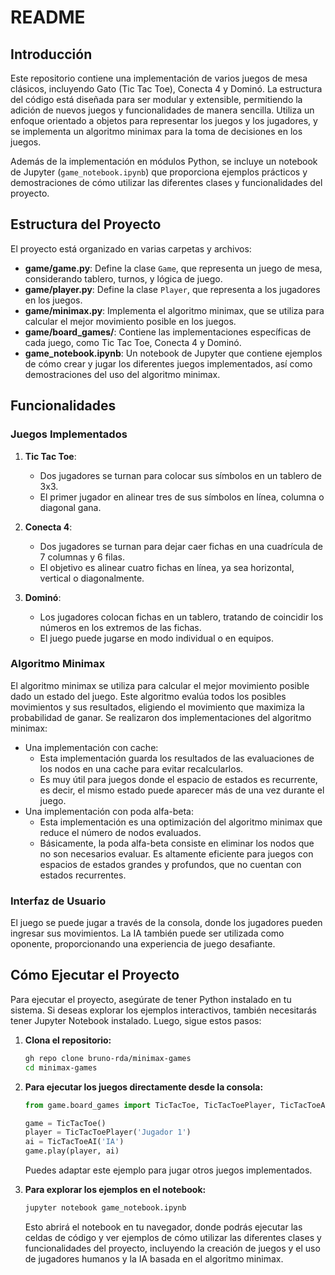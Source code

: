 # README

## Introducción

Este repositorio contiene una implementación de varios juegos de mesa clásicos, incluyendo Gato (Tic Tac Toe), Conecta 4 y Dominó. La estructura del código está diseñada para ser modular y extensible, permitiendo la adición de nuevos juegos y funcionalidades de manera sencilla. Utiliza un enfoque orientado a objetos para representar los juegos y los jugadores, y se implementa un algoritmo minimax para la toma de decisiones en los juegos.

Además de la implementación en módulos Python, se incluye un notebook de Jupyter (`game_notebook.ipynb`) que proporciona ejemplos prácticos y demostraciones de cómo utilizar las diferentes clases y funcionalidades del proyecto.

## Estructura del Proyecto

El proyecto está organizado en varias carpetas y archivos:

- **game/game.py**: Define la clase `Game`, que representa un juego de mesa, considerando tablero, turnos, y lógica de juego.
- **game/player.py**: Define la clase `Player`, que representa a los jugadores en los juegos.
- **game/minimax.py**: Implementa el algoritmo minimax, que se utiliza para calcular el mejor movimiento posible en los juegos.
- **game/board_games/**: Contiene las implementaciones específicas de cada juego, como Tic Tac Toe, Conecta 4 y Dominó.
- **game_notebook.ipynb**: Un notebook de Jupyter que contiene ejemplos de cómo crear y jugar los diferentes juegos implementados, así como demostraciones del uso del algoritmo minimax.

## Funcionalidades

### Juegos Implementados

1. **Tic Tac Toe**:
   - Dos jugadores se turnan para colocar sus símbolos en un tablero de 3x3.
   - El primer jugador en alinear tres de sus símbolos en línea, columna o diagonal gana.

2. **Conecta 4**:
   - Dos jugadores se turnan para dejar caer fichas en una cuadrícula de 7 columnas y 6 filas.
   - El objetivo es alinear cuatro fichas en línea, ya sea horizontal, vertical o diagonalmente.

3. **Dominó**:
   - Los jugadores colocan fichas en un tablero, tratando de coincidir los números en los extremos de las fichas.
   - El juego puede jugarse en modo individual o en equipos.

### Algoritmo Minimax

El algoritmo minimax se utiliza para calcular el mejor movimiento posible dado un estado del juego. Este algoritmo evalúa todos los posibles movimientos y sus resultados, eligiendo el movimiento que maximiza la probabilidad de ganar.
Se realizaron dos implementaciones del algoritmo minimax:
- Una implementación con cache:
  - Esta implementación guarda los resultados de las evaluaciones de los nodos en una cache para evitar recalcularlos.
  - Es muy útil para juegos donde el espacio de estados es recurrente, es decir, el mismo estado puede aparecer más de una vez durante el juego.
- Una implementación con poda alfa-beta:
  - Esta implementación es una optimización del algoritmo minimax que reduce el número de nodos evaluados.
  - Básicamente, la poda alfa-beta consiste en eliminar los nodos que no son necesarios evaluar. Es altamente eficiente para juegos con espacios de estados grandes y profundos, que no cuentan con estados recurrentes.

### Interfaz de Usuario

El juego se puede jugar a través de la consola, donde los jugadores pueden ingresar sus movimientos. La IA también puede ser utilizada como oponente, proporcionando una experiencia de juego desafiante.

## Cómo Ejecutar el Proyecto

Para ejecutar el proyecto, asegúrate de tener Python instalado en tu sistema. Si deseas explorar los ejemplos interactivos, también necesitarás tener Jupyter Notebook instalado. Luego, sigue estos pasos:

1. **Clona el repositorio:**
   ```bash
   gh repo clone bruno-rda/minimax-games
   cd minimax-games
   ```

2. **Para ejecutar los juegos directamente desde la consola:**
   ```python
   from game.board_games import TicTacToe, TicTacToePlayer, TicTacToeAI

   game = TicTacToe()
   player = TicTacToePlayer('Jugador 1')
   ai = TicTacToeAI('IA')
   game.play(player, ai)
   ```
   Puedes adaptar este ejemplo para jugar otros juegos implementados.

3. **Para explorar los ejemplos en el notebook:**
   ```bash
   jupyter notebook game_notebook.ipynb
   ```
   Esto abrirá el notebook en tu navegador, donde podrás ejecutar las celdas de código y ver ejemplos de cómo utilizar las diferentes clases y funcionalidades del proyecto, incluyendo la creación de juegos y el uso de jugadores humanos y la IA basada en el algoritmo minimax.